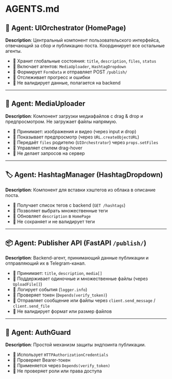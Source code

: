# AGENTS.md

## 🧠 Agent: UIOrchestrator (HomePage)

**Description**: Центральный компонент пользовательского интерфейса, отвечающий за сбор и публикацию поста. Координирует все остальные агенты.

* 🔹 Хранит глобальные состояния: `title`, `description`, `files`, `status`
* 🔹 Включает агентов: `MediaUploader`, `HashtagDropdown`
* 🔹 Формирует `FormData` и отправляет POST `/publish/`
* 🔹 Отслеживает прогресс и ошибки
* 🚫 Не валидирует данные, полагается на backend

---

## 🎥 Agent: MediaUploader

**Description**: Компонент загрузки медиафайлов с drag & drop и предпросмотром. Не загружает файлы напрямую.

* 🔹 Принимает: изображения и видео (через input и drop)
* 🔹 Показывает предпросмотр (через `URL.createObjectURL`)
* 🔹 Передаёт `files` родителю (`UIOrchestrator`) через `props.setFiles`
* 🔸 Управляет стилем drag-hover
* 🚫 Не делает запросов на сервер

---

## 🏷️ Agent: HashtagManager (HashtagDropdown)

**Description**: Компонент для вставки хэштегов из облака в описание поста.

* 🔹 Получает список тегов с backend (`GET /hashtags`)
* 🔹 Позволяет выбрать множественные теги
* 🔹 Обновляет `description` в `HomePage`
* 🚫 Не сохраняет и не валидирует теги

---

## 📦 Agent: Publisher API (FastAPI `/publish/`)

**Description**: Backend-агент, принимающий данные публикации и отправляющий их в Telegram-канал.

* 🔹 Принимает: `title`, `description`, `media[]`
* 🔹 Поддерживает одиночные и множественные файлы (через `UploadFile[]`)
* 🔹 Логирует события (`logger.info`)
* 🔸 Проверяет токен (`Depends(verify_token)`)
* 🔹 Отправляет сообщение или файлы через `client.send_message` / `client.send_file`
* 🚫 Не валидирует формат или размер файлов

---

## 🔐 Agent: AuthGuard

**Description**: Простой механизм защиты эндпоинта публикации.

* 🔹 Использует `HTTPAuthorizationCredentials`
* 🔹 Проверяет Bearer-токен
* 🔹 Применяется через `Depends(verify_token)`
* 🚫 Не проверяет роли или права доступа
